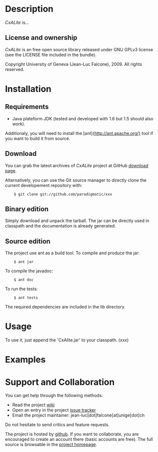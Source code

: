 Description
===========

_CxALite_ is...


License and ownership
---------------------

_CxALite_ is an free open source library released under GNU GPLv3 license
(see the LICENSE file included in the bundle).

Copyright University of Geneva (Jean-Luc Falcone), 2009. All rights reserved.


Installation
============

Requirements
------------

 * Java plateform JDK (tested and developed with 1.6 but 1.5 should also work).

Additionaly, you will need to install the [ant]{http://ant.apache.org/} tool if
you want to build it from source.

Download
--------

You can grab the latest archives of _CxALite_ project at GitHub
[download page](http://github.com/paradigmatic/_CxALite_/downloads).

Alternatively, you can use the Git source manager to directly clone the current
developement repository with:

        $ git clone git://github.com/paradigmatic/xxx

Binary edition
--------------

Simply download and unpack the tarball. The jar can be directly used in classpath
and the documentation is already generated.

Source edition
--------------

The project use ant as a build tool. To compile and produce the jar:

        $ ant jar

To compile the javadoc:

        $ ant doc

To run the tests:

        $ ant tests

The required dependencies are included in the lib directory.


Usage
=====

To use it, just append the 'CxAlite.jar' to your classpath.
(xxx)

Examples
========


Support and Collaboration
=========================

You can get help through the following methods:

* Read the project [wiki](http://wiki.github.com/paradigmatic/facade/)
* Open an entry in the project [issue tracker](http://github.com/paradigmatic/facade/issues)
* Email the project maintainer: jean-luc[dot]falcone[at]unige[dot]ch

Do not hesitate to send critics and feature requests.

The project is hosted by [github](http://github.com). If you want to
collaborate, you are encouraged to create an account there (basic accounts
are free). The full source is browsable in the [project homepage](http://github.com/paradigmatic/CxALite/tree/master).